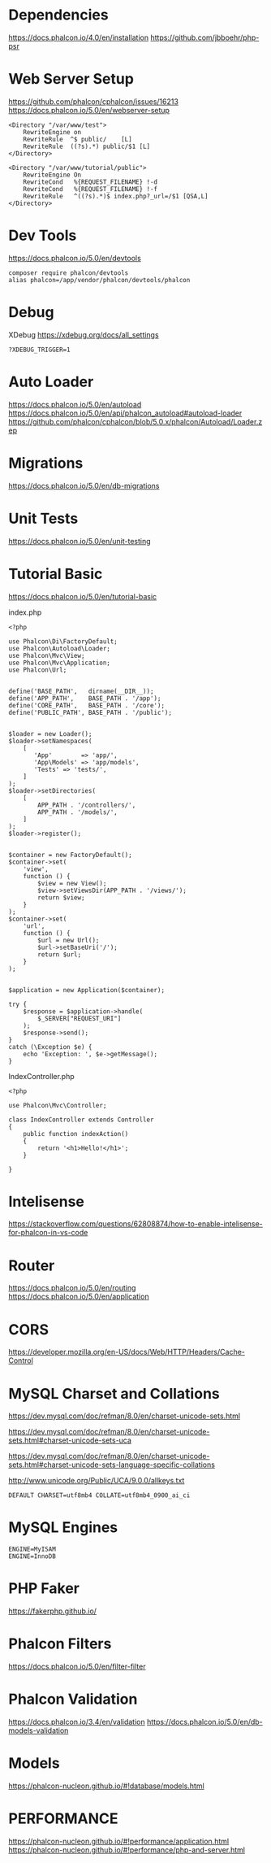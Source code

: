 # Dependencies
https://docs.phalcon.io/4.0/en/installation
https://github.com/jbboehr/php-psr




# Web Server Setup
https://github.com/phalcon/cphalcon/issues/16213
https://docs.phalcon.io/5.0/en/webserver-setup
<IfModule mod_rewrite.c>

    <Directory "/var/www/test">
        RewriteEngine on
        RewriteRule  ^$ public/    [L]
        RewriteRule  ((?s).*) public/$1 [L]
    </Directory>

    <Directory "/var/www/tutorial/public">
        RewriteEngine On
        RewriteCond   %{REQUEST_FILENAME} !-d
        RewriteCond   %{REQUEST_FILENAME} !-f
        RewriteRule   ^((?s).*)$ index.php?_url=/$1 [QSA,L]
    </Directory>

</IfModule>



# Dev Tools
https://docs.phalcon.io/5.0/en/devtools
```
composer require phalcon/devtools
alias phalcon=/app/vendor/phalcon/devtools/phalcon
```


# Debug
XDebug
https://xdebug.org/docs/all_settings
```
?XDEBUG_TRIGGER=1
```

# Auto Loader
https://docs.phalcon.io/5.0/en/autoload
https://docs.phalcon.io/5.0/en/api/phalcon_autoload#autoload-loader
https://github.com/phalcon/cphalcon/blob/5.0.x/phalcon/Autoload/Loader.zep



# Migrations
https://docs.phalcon.io/5.0/en/db-migrations

# Unit Tests
https://docs.phalcon.io/5.0/en/unit-testing



# Tutorial Basic
https://docs.phalcon.io/5.0/en/tutorial-basic

index.php
```
<?php

use Phalcon\Di\FactoryDefault;
use Phalcon\Autoload\Loader;
use Phalcon\Mvc\View;
use Phalcon\Mvc\Application;
use Phalcon\Url;


define('BASE_PATH',   dirname(__DIR__));
define('APP_PATH',    BASE_PATH . '/app');
define('CORE_PATH',   BASE_PATH . '/core');
define('PUBLIC_PATH', BASE_PATH . '/public');


$loader = new Loader();
$loader->setNamespaces(
    [
       'App'        => 'app/',
       'App\Models' => 'app/models',
       'Tests' => 'tests/',
    ]
);
$loader->setDirectories(
    [
        APP_PATH . '/controllers/',
        APP_PATH . '/models/',
    ]
);
$loader->register();


$container = new FactoryDefault();
$container->set(
    'view',
    function () {
        $view = new View();
        $view->setViewsDir(APP_PATH . '/views/');
        return $view;
    }
);
$container->set(
    'url',
    function () {
        $url = new Url();
        $url->setBaseUri('/');
        return $url;
    }
);


$application = new Application($container);

try {
    $response = $application->handle(
        $_SERVER["REQUEST_URI"]
    );
    $response->send();
} 
catch (\Exception $e) {
    echo 'Exception: ', $e->getMessage();
}
```

IndexController.php
```
<?php

use Phalcon\Mvc\Controller;

class IndexController extends Controller
{
    public function indexAction()
    {
        return '<h1>Hello!</h1>';
    }
    
}
```




# Intelisense
https://stackoverflow.com/questions/62808874/how-to-enable-intelisense-for-phalcon-in-vs-code



# Router
https://docs.phalcon.io/5.0/en/routing
https://docs.phalcon.io/5.0/en/application



# CORS
https://developer.mozilla.org/en-US/docs/Web/HTTP/Headers/Cache-Control



# MySQL Charset and Collations
https://dev.mysql.com/doc/refman/8.0/en/charset-unicode-sets.html

https://dev.mysql.com/doc/refman/8.0/en/charset-unicode-sets.html#charset-unicode-sets-uca

https://dev.mysql.com/doc/refman/8.0/en/charset-unicode-sets.html#charset-unicode-sets-language-specific-collations

http://www.unicode.org/Public/UCA/9.0.0/allkeys.txt

```
DEFAULT CHARSET=utf8mb4 COLLATE=utf8mb4_0900_ai_ci
```

# MySQL Engines
```
ENGINE=MyISAM
ENGINE=InnoDB
```


# PHP Faker
https://fakerphp.github.io/


# Phalcon Filters
https://docs.phalcon.io/5.0/en/filter-filter

# Phalcon Validation
https://docs.phalcon.io/3.4/en/validation
https://docs.phalcon.io/5.0/en/db-models-validation


# Models
https://phalcon-nucleon.github.io/#!database/models.html



# PERFORMANCE
https://phalcon-nucleon.github.io/#!performance/application.html
https://phalcon-nucleon.github.io/#!performance/php-and-server.html
